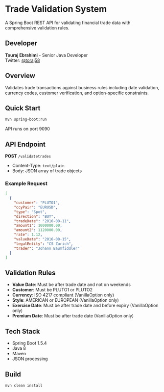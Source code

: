 # Trade Validation System

A Spring Boot REST API for validating financial trade data with comprehensive validation rules.

## Developer
**Touraj Ebrahimi** - Senior Java Developer  
Twitter: [@toraj58](https://twitter.com/toraj58)

## Overview
Validates trade transactions against business rules including date validation, currency codes, customer verification, and option-specific constraints.

## Quick Start
```bash
mvn spring-boot:run
```
API runs on port 9090

## API Endpoint
**POST** `/validatetrades`
- Content-Type: `text/plain`
- Body: JSON array of trade objects

### Example Request
```json
[
  {
    "customer": "PLUTO1",
    "ccyPair": "EURUSD",
    "type": "Spot",
    "direction": "BUY",
    "tradeDate": "2016-08-11",
    "amount1": 1000000.00,
    "amount2": 1120000.00,
    "rate": 1.12,
    "valueDate": "2016-08-15",
    "legalEntity": "CS Zurich",
    "trader": "Johann Baumfiddler"
  }
]
```

## Validation Rules
- **Value Date**: Must be after trade date and not on weekends
- **Customer**: Must be PLUTO1 or PLUTO2
- **Currency**: ISO 4217 compliant (VanillaOption only)
- **Style**: AMERICAN or EUROPEAN (VanillaOption only)
- **Exercise Date**: Must be after trade date and before expiry (VanillaOption only)
- **Premium Date**: Must be after trade date (VanillaOption only)

## Tech Stack
- Spring Boot 1.5.4
- Java 8
- Maven
- JSON processing

## Build
```bash
mvn clean install
```

